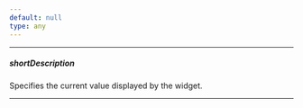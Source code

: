 ```yaml
---
default: null
type: any
---
```

---
##### shortDescription
Specifies the current value displayed by the widget.

---
